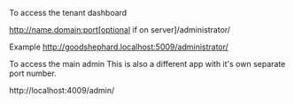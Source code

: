 To access the tenant dashboard

http://name.domain:port[optional if on server]/administrator/

Example
http://goodshephard.localhost:5009/administrator/

To access the main admin
This is also a different app with it's own separate port number.

http://localhost:4009/admin/
